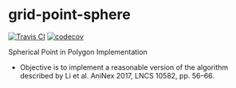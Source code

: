 # grid-point-sphere

[![Travis CI](https://travis-ci.org/tylerjereddy/grid-point-sphere.svg?branch=master)](https://travis-ci.org/tylerjereddy/grid-point-sphere)
[![codecov](https://codecov.io/gh/tylerjereddy/grid-point-sphere/branch/master/graph/badge.svg)](https://codecov.io/gh/tylerjereddy/grid-point-sphere)

Spherical Point in Polygon Implementation

- Objective is to implement a reasonable version
of the algorithm described by Li et al.
AniNex 2017, LNCS 10582, pp. 56–66.
